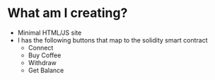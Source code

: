 # What am I creating?

- Minimal HTML/JS site
- I has the following buttons that map to the solidity smart contract
  - Connect
  - Buy Coffee
  - Withdraw
  - Get Balance
